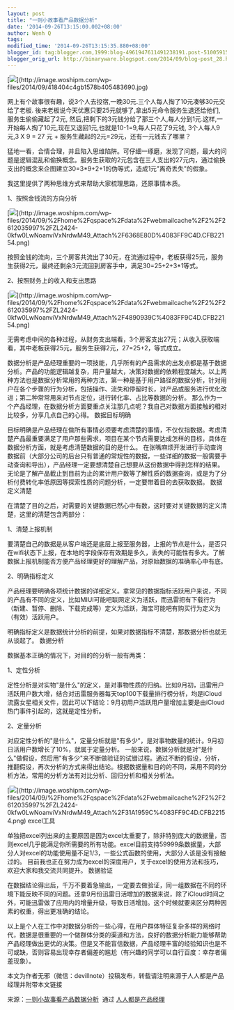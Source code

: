 ```yaml
---
layout: post
title: "一则小故事看产品数据分析"
date: '2014-09-26T13:15:00.002+08:00'
author: Wenh Q
tags:
modified_time: '2014-09-26T13:15:35.880+08:00'
blogger_id: tag:blogger.com,1999:blog-4961947611491238191.post-5100591550174769755
blogger_orig_url: http://binaryware.blogspot.com/2014/09/blog-post_28.html
---
```


[![](https://images-blogger-opensocial.googleusercontent.com/gadgets/proxy?url=http%3A%2F%2Fimage.woshipm.com%2Fwp-files%2F2014%2F09%2F418404c4gb1578b405483690.jpg&container=blogger&gadget=a&rewriteMime=image%2F*)](http://image.woshipm.com/wp-files/2014/09/418404c4gb1578b405483690.jpg)


网上有个故事很有趣，说3个人去投宿,一晚30元.三个人每人掏了10元凑够30元交给了老板.
後来老板说今天优惠只要25元就够了,拿出5元命令服务生退还给他们,
服务生偷偷藏起了2元,
然后,把剩下的3元钱分给了那三个人,每人分到1元.这样,一开始每人掏了10元,现在又退回1元,也就是10-1=9,每人只花了9元钱,
3个人每人9元,3 X 9 = 27 元 + 服务生藏起的2元=29元，还有一元钱去了哪里？

猛地一看，合情合理，并且陷入思维陷阱。可仔细一琢磨，发现了问题，最大的问题是逻辑混乱和偷换概念。服务生获取的2元包含在三人支出的27元内，通过偷换支出的概念来企图建立30=3*9+2+1的伪等式，造成1元"离奇丢失"的假象。

我这里提供了两种思维方式来帮助大家梳理思路，还原事情本质。

1、按照金钱流的方向分析

[![](https://images-blogger-opensocial.googleusercontent.com/gadgets/proxy?url=http%3A%2F%2Fimage.woshipm.com%2Fwp-files%2F2014%2F09%2F%252Fhome%252Fqspace%252Fdata%252Fwebmailcache%252F2%252F2612035997%252FZL2424-0kfw0LwNoanviVxNrdwM49_Attach%252F6368E80D%254083FF9C4D.CFB22154.png&container=blogger&gadget=a&rewriteMime=image%2F*)](http://image.woshipm.com/wp-files/2014/09/%2Fhome%2Fqspace%2Fdata%2Fwebmailcache%2F2%2F2612035997%2FZL2424-0kfw0LwNoanviVxNrdwM49_Attach%2F6368E80D%4083FF9C4D.CFB22154.png)

按照金钱的流向，三个房客共流出了30元，在流通过程中，老板获得25元，服务生获得2元，最终还剩余3元流回到房客手中，满足30=25+2+3*1等式。

2、按照财务上的收入和支出思路

[![](https://images-blogger-opensocial.googleusercontent.com/gadgets/proxy?url=http%3A%2F%2Fimage.woshipm.com%2Fwp-files%2F2014%2F09%2F%252Fhome%252Fqspace%252Fdata%252Fwebmailcache%252F2%252F2612035997%252FZL2424-0kfw0LwNoanviVxNrdwM49_Attach%252F4890939C%254083FF9C4D.CFB22154.png&container=blogger&gadget=a&rewriteMime=image%2F*)](http://image.woshipm.com/wp-files/2014/09/%2Fhome%2Fqspace%2Fdata%2Fwebmailcache%2F2%2F2612035997%2FZL2424-0kfw0LwNoanviVxNrdwM49_Attach%2F4890939C%4083FF9C4D.CFB22154.png)

无需考虑中间的各种过程，从财务支出端看，3个房客支出27元；从收入获取端看，其中老板获得25元，服务生获得2元，27=25+2，等式成立。

数据分析是产品经理重要的一项技能，几乎所有的产品需求的出发点都是基于数据分析。产品的功能逻辑越复杂，用户量越大，决策对数据的依赖程度越大。以上两种方法也是数据分析常用的两种方法，第一种是基于用户路径的数据分析，针对用户在各个步骤的行为分析，包括操作、流失和停留时长，对产品或服务进行优化改进；第二种常常用来对节点定位，进行转化率、占比等数据的分析。
那么作为一个产品经理，在数据分析方面要重点关注那几点呢？我自己对数据方面接触的相对比较多，分享几点自己的心得。
数据目标明确

目标明确是产品经理在做所有事情必须要考虑清楚的事情，不仅仅指数据。考虑清楚产品最重要满足了用户那些需求，项目在某个节点需要达成怎样的目标，具体在数据分析方面，就是考虑清楚数据的目的是什么。
在张嘴麻烦开发进行手动查询数据前（大部分公司的后台只有普通的常规性的数据，一些详细的数据一般需要手动查询和导出），产品经理一定要想清楚自己想要从这份数据中得到怎样的结果。无论是了解产品截止到目前为止的累计用户数等了解性质的数据查询，或是为了分析付费转化率低原因等探索性质的问题分析，一定要带着目的去获取数据。
数据定义清楚

在清楚了目的之后，对需要的关键数据已然心中有数，这时要对关键数据的定义清楚，这里的清楚包含两部分：

1、清楚上报机制

要清楚自己的数据是从客户端还是底层上报至服务器，上报的节点是什么，是否只在wifi状态下上报，在本地的字段保存有效期是多久，丢失的可能性有多大。了解数据上报机制能否方便产品经理更好的理解产品，对原始数据的准确率心中有底。

2、明确指标定义

产品经理要明确各项统计数据的详细定义。拿常见的数据指标活跃用户来说，不同的产品有不同的定义，比如MIUI可能吧联网定义为活跃，而迅雷把有下载行为（新建、暂停、删除、下载完成等）定义为活跃，淘宝可能吧有购买行为定义为（有效）活跃用户。

明确指标定义是数据统计分析的前提，如果对数据指标不清楚，那数据分析也就无从谈起了。
数据分析

数据基本正确的情况下，对目的的分析一般有两类：

1、定性分析

定性分析是对实物"是什么"的定义，是对事物性质的归纳。比如9月初，迅雷用户活跃用户数大增，结合对迅雷服务器每天top100下载量排行榜分析，均是iCloud流露女星相关文件，因此可以下结论：9月初用户活跃用户量增加主要是由iCloud热门事件引起的，这就是定性分析。

2、定量分析

对应定性分析的"是什么"，定量分析就是"有多少"，是对事物数量的统计。9月初日活用户数增长了10%，就属于定量分析。
一般来说，数据分析就是对"是什么"做假设，然后用"有多少"来不断做验证的试错过程。通过不断的假设，分析，推翻假设，再次分析的方式来得出结论。根据数据量和目的的不同，采用不同的分析方法，常用的分析方法有对比分析、回归分析和相关分析法。

[![](https://images-blogger-opensocial.googleusercontent.com/gadgets/proxy?url=http%3A%2F%2Fimage.woshipm.com%2Fwp-files%2F2014%2F09%2F%252Fhome%252Fqspace%252Fdata%252Fwebmailcache%252F2%252F2612035997%252FZL2424-0kfw0LwNoanviVxNrdwM49_Attach%252F31A1959C%254083FF9C4D.CFB22154.png&container=blogger&gadget=a&rewriteMime=image%2F*)](http://image.woshipm.com/wp-files/2014/09/%2Fhome%2Fqspace%2Fdata%2Fwebmailcache%2F2%2F2612035997%2FZL2424-0kfw0LwNoanviVxNrdwM49_Attach%2F31A1959C%4083FF9C4D.CFB22154.png)
excel工具

单独把excel列出来的主要原因是因为excel太重要了，除非特别庞大的数据量，否则excel几乎能满足你所需要的所有功能。excel目前支持59999条数据量，大部分人对excel的功能使用量不足1/3，一些公式函数的使用，大部分人该是没有接触过的。
目前我也正在努力成为excel的深度用户，关于excel的使用方法和技巧，欢迎大家和我交流共同提升。
数据验证

在数据结论得出后，千万不要着急输出，一定要去做验证，同一组数据在不同的环境下能反映不同的问题。还拿9月份迅雷日活增加的数据来说，除了iCloud时间之外，可能迅雷做了应用内的增量升级，导致日活增加。这个时候就要来区分两种因素的权重，得出更准确的结论。

以上是个人在工作中对数据分析的一些心得，在用户群体特征复杂多样的网络时代，数据是很重要的一个做群体分类的渠道和方法，良好的数据分析能力能够帮助产品经理做出更优的决策。但是又不能盲信数据，产品经理丰富的经验知识也是不可或缺，否则容易出现幸存者偏差的尴尬（有兴趣的同学可以自行百度：幸存者偏差现象）。

本文为作者无邪（微信：devillnote）投稿发布，转载请注明来源于人人都是产品经理并附带本文链接

来源：[一则小故事看产品数据分析](http://www.woshipm.com/operate/108397.html)  通过 [人人都是产品经理](http://www.woshipm.com/)
